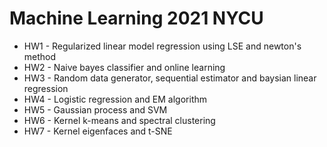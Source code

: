 # Machine Learning 2021 NYCU
- HW1 - Regularized linear model regression using LSE and newton's method
- HW2 - Naive bayes classifier and online learning
- HW3 - Random data generator, sequential estimator and baysian linear regression
- HW4 - Logistic regression and EM algorithm
- HW5 - Gaussian process and SVM
- HW6 - Kernel k-means and spectral clustering
- HW7 - Kernel eigenfaces and t-SNE
